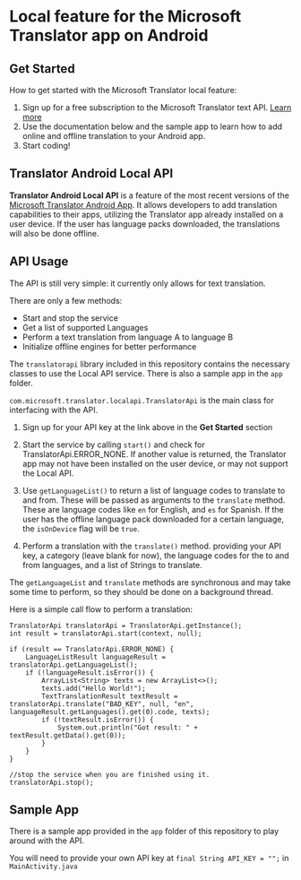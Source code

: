 # Local feature for the Microsoft Translator app on Android

## Get Started

How to get started with the Microsoft Translator local feature:

1. Sign up for a free subscription to the Microsoft Translator text API. [Learn more](https://docs.microsoft.com/en-us/azure/cognitive-services/translator/translator-text-how-to-signup)
2. Use the documentation below and the sample app to learn how to add online and offline translation to your Android app.
3. Start coding!

## Translator Android Local API

**Translator Android Local API** is a feature of the most recent versions of the [Microsoft Translator Android App](https://play.google.com/store/apps/details?id=com.microsoft.translator).  It allows developers to add translation capabilities to their apps, utilizing the Translator app already installed on a user device.  If the user has language packs downloaded, the translations will also be done offline.

## API Usage

The API is still very simple: it currently only allows for text translation. 

There are only a few methods:

- Start and stop the service
- Get a list of supported Languages
- Perform a text translation from language A to language B
- Initialize offline engines for better performance

The `translatorapi` library included in this repository contains the necessary classes to use the Local API service. There is also a sample app in the `app` folder.

`com.microsoft.translator.localapi.TranslatorApi` is the main class for interfacing with the API.

1. Sign up for your API key at the link above in the **Get Started** section

2. Start the service by calling `start()` and check for TranslatorApi.ERROR_NONE.  If another value is returned, the Translator app may not have been installed on the user device, or may not support the Local API.

3. Use `getLanguageList()` to return a list of language codes to translate to and from. These will be passed as arguments to the `translate` method.  These are language codes like `en` for English, and `es` for Spanish.  If the user has the offline language pack downloaded for a certain language, the `isOnDevice` flag will be `true`.

4. Perform a translation with the `translate()` method. providing your API key, a category (leave blank for now), the language codes for the to and from languages, and a list of Strings to translate.

The `getLanguageList` and `translate` methods are synchronous and may take some time to perform, so they should be done on a background thread.


Here is a simple call flow to perform a translation:

```
TranslatorApi translatorApi = TranslatorApi.getInstance();
int result = translatorApi.start(context, null);

if (result == TranslatorApi.ERROR_NONE) {
    LanguageListResult languageResult = translatorApi.getLanguageList();
    if (!languageResult.isError()) {
        ArrayList<String> texts = new ArrayList<>();
        texts.add("Hello World!");
        TextTranslationResult textResult = translatorApi.translate("BAD_KEY", null, "en", languageResult.getLanguages().get(0).code, texts);
        if (!textResult.isError()) {
            System.out.println("Got result: " + textResult.getData().get(0));
        }
    }
}

//stop the service when you are finished using it.
translatorApi.stop();
```

## Sample App

There is a sample app provided in the `app` folder of this repository to play around with the API.

You will need to provide your own API key at `final String API_KEY = "";` in `MainActivity.java`

